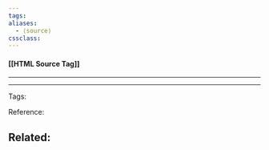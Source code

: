 ```yaml
---
tags: 
aliases: 
  - ⟨source⟩
cssclass: 
---
```


#### [[HTML Source Tag]]

---



---
Tags: 

Reference:

Related:
- 
